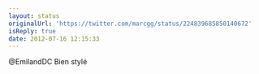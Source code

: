 ```yaml
---
layout: status
originalUrl: 'https://twitter.com/marcgg/status/224839685850140672'
isReply: true
date: 2012-07-16 12:15:33
---
```


@EmilandDC Bien stylé
